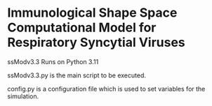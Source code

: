 # Immunological Shape Space Computational Model for Respiratory Syncytial Viruses
ssModv3.3 Runs on Python 3.11

ssModv3.3.py is the main script to be executed.

config.py is a configuration file which is used to set variables for the simulation. 

